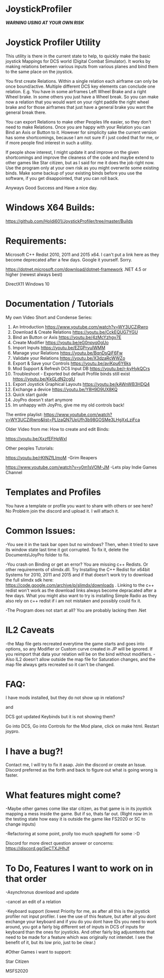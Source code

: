 # JoystickProfiler
***WARNING USING AT YOUR OWN RISK***

# Joystick Profiler Utility

This utility is there in the current state to help, to quickly make the basic joystick Mappings for DCS world (Digital Combat Simulator).
It works by making relations between various inputs from various planes and bind them to the same place on the joystick.

You first create Relations. Within a single relation each airframe can only be once bound/active. Multiple different DCS key elements can conclude one relation. 
E.g. You have in some airframes Left Wheel Brake and a right Wheel brake. In some others you just have a Wheel break. So you can make now a relation that you would want on your
right paddle the right wheel brake and for those airframes that just have a general brake you want the general break there. 

You can export Relations to make other Peoples life easier, so they don't need to make Relations. 
Once you are happy with your Relation you can Bind an Axis or Button to it. 
However for simplicity sake the current version has some shortcomings, because I am not sure if i just coded that for me, or if more people find interest in such a utility.

If people show interest, I might update it and improve on the given shortcomings and improve the cleaness of the code and maybe extend to other games like Star citizen, but as I said for me it does the job right now. 
Use the program only at your own risk as you might overwrite some existing binds. Make some backup of your existing binds before you use the software, if you get disappointed, that you can roll back.

Anyways Good Success and Have a nice day.

# Windows X64 Builds: 

https://github.com/Holdi601/JoystickProfiler/tree/master/Builds 


# Requirements:
Microsoft C++ Redist 2010, 2011 and 2015 x64. I can't put a link here as they become deprecated after a few days. Google it yourself. Sorry.

https://dotnet.microsoft.com/download/dotnet-framework .NET 4.5 or higher (newest always best)

DirectX11
Windows 10

# Documentation / Tutorials

My own Video Short and Condense Series:

1. An Introduction https://www.youtube.com/watch?v=WY3UCZiRwro
2. Download & Create Relations https://youtu.be/CckEQUG7YGU
3. Bind an Button or Axis https://youtu.be/4zMcYzhgv7E
4. Create Modifier https://youtu.be/eG0npyq0gUo
5. Import Inputs https://youtu.be/EZGPryuIWMM
6. Manage your Relations https://youtu.be/BqnDsQjF6Fw
7. Validate your Relations https://youtu.be/X3dzaRcWWZo
8. Export & Save your Controls https://youtu.be/aviKpu6Y6ks
9. Mod Support & Refresh DCS Input DB https://youtu.be/r-kyHykQCrs
10. Troubleshoot - Exported but default Profile binds still exist https://youtu.be/KkGLdN2cglU
11. Export Joystick Graphical Layouts https://youtu.be/kAWnWB3HDQ4
12. Exchange a device https://youtu.be/Y8H9D9UX8KQ
13. Quick start guide 
14. JoyPro doesn't start anymore
15. Im unhappy with JoyPro, give me my old controls back!

The entire playlist:
https://www.youtube.com/watch?v=WY3UCZiRwro&list=PLlzaQN7UpUfh3b98GOSMe3LHgXxLziFca

Older Video from me: How to create and edit Binds:

https://youtu.be/XxzfEFHpWxI

Other peoples Tutorials:

https://youtu.be/rKtNZfLImoM -Grim Reapers

https://www.youtube.com/watch?v=y0m1sVOM-JM -Lets play Indie Games Channel

# Templates and Profiles

You have a template or profile you want to share with others or see here? No Problem join the discord and upload it. I will attach it. 

# Common Issues:
-You see it in the task bar open but no windows? Then, when it tried to save its window state last time it got corrupted. To fix it, delete the Documents\JoyPro folder to fix.

-You crash on Binding or get an error? You are missing c++ Redists. Or other requirements of slimdx.dll. Try Installing the C++ Redist for x64bit Systems for 2010, 2011 and 2015 and if that doesn't work try to download the full slimdx sdk here: https://code.google.com/archive/p/slimdx/downloads . Linking to the c++ redist won't work as the download links always become depracated after a few days. What you might also want to try is installing Simple Radio as they also rely on c++ redist if i am not mistaken and possibly could fix it.

-The Program does not start at all? You are probably lacking then .Net

# IL2 Caveats
-the Map file gets recreated everytime the game starts and goes into options, so any Modifier or Custom curve created in JP will be ignored. If you reimport that data your relation will be on the bind without modifiers.
-Also IL2 doesn't allow outside the map file for Saturation changes, and the map file always gets recreated so it can't be changed.

# FAQ:
I have mods installed, but they do not show up in relations?

and

DCS got updated Keybinds but it is not showing them?

Go into DCS, Go into Controls for the Mod plane, click on make html. Restart joypro.


# I have a bug?!

Contact me, I will try to fix it asap. Join the discord or create an Issue. Discord preferred as the forth and back to figure out what is going wrong is faster.


# What features might come?

-Maybe other games come like star citizen, as that game is in its joystick mapping a mess inside the game. But if so, thats far out. 
(Right now im in the testing state how easy it is outside the game like  FS2020 or SC to change inputs)

-Refactoring at some point, prolly too much spaghetti for some :-D 


Discord for more direct question answer or concerns: https://discord.gg/SeCTXJHhJf

# To Do, Features I want to work on in that order

-Asynchronus download and update

-cancel an edit of a relation

-Keyboard support (lowest Priority for me, as after all this is the joystick profiler not input profiler. I see the use of this feature, but after all you dont exchange your keyboard and if you do you dont have IDs you need to work around, you got a fairly big different set of inputs in DCS of inputs for keyboard than the ones for joysticks. And other fairly big adjusmtents that need to be made for a feature which was originally not intendet. I see the benefit of it, but its low prio, just to be clear.)


#Other Games i want to support:

Star Citizen

MSFS2020
